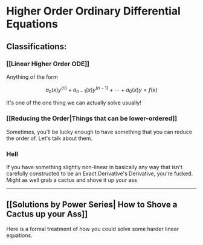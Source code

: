 # Higher Order Ordinary Differential Equations

## Classifications:

### [[Linear Higher Order ODE]]
Anything of the form 

$$a_n(x)y^{(n)}+a_{n-1}(x)y^{(n-1)} + \cdots + a_0(x)y = f(x)$$

It's one of the one thing we can actually solve usually!

### [[Reducing the Order|Things that can be lower-ordered]]
Sometimes, you'll be lucky enough to have something that you can reduce the order of. Let's talk about them.

### Hell
If you have something slightly non-linear in basically any way that isn't carefully constructed to be an Exact Derivative's Derivative, you're fucked. Might as well grab a cactus and shove it up your ass

---
## [[Solutions by Power Series| How to Shove a Cactus up your Ass]]

Here is a formal treatment of how you could solve some harder linear equations.